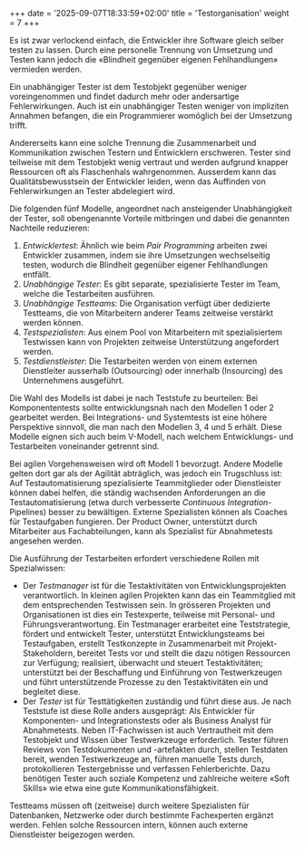 +++
date = '2025-09-07T18:33:59+02:00'
title = 'Testorganisation'
weight = 7
+++

Es ist zwar verlockend einfach, die Entwickler ihre Software gleich selber testen zu lassen. Durch eine personelle Trennung von Umsetzung und Testen kann jedoch die «Blindheit gegenüber eigenen Fehlhandlungen» vermieden werden.

Ein unabhängiger Tester ist dem Testobjekt gegenüber weniger voreingenommen und findet dadurch mehr oder andersartige Fehlerwirkungen. Auch ist ein unabhängiger Testen weniger von impliziten Annahmen befangen, die ein Programmierer womöglich bei der Umsetzung trifft.

Andererseits kann eine solche Trennung die Zusammenarbeit und Kommunikation zwischen Testern und Entwicklern erschweren. Tester sind teilweise mit dem Testobjekt wenig vertraut und werden aufgrund knapper Ressourcen oft als Flaschenhals wahrgenommen. Ausserdem kann das Qualitätsbewusstsein der Entwickler leiden, wenn das Auffinden von Fehlerwirkungen an Tester abdelegiert wird.

Die folgenden fünf Modelle, angeordnet nach ansteigender Unabhängigkeit der Tester, soll obengenannte Vorteile mitbringen und dabei die genannten Nachteile reduzieren:

1. _Entwicklertest_: Ähnlich wie beim _Pair Programming_ arbeiten zwei Entwickler zusammen, indem sie ihre Umsetzungen wechselseitig testen, wodurch die Blindheit gegenüber eigener Fehlhandlungen entfällt.
2. _Unabhängige Tester_: Es gibt separate, spezialisierte Tester im Team, welche die Testarbeiten ausführen.
3. _Unabhängige Testteams_: Die Organisation verfügt über dedizierte Testteams, die von Mitarbeitern anderer Teams zeitweise verstärkt werden können.
4. _Testspezialisten_: Aus einem Pool von Mitarbeitern mit spezialisiertem Testwissen kann von Projekten zeitweise Unterstützung angefordert werden.
5. _Testdienstleister_: Die Testarbeiten werden von einem externen Dienstleiter ausserhalb (Outsourcing) oder innerhalb (Insourcing) des Unternehmens ausgeführt.

Die Wahl des Modells ist dabei je nach Teststufe zu beurteilen: Bei Komponententests sollte entwicklungsnah nach den Modellen 1 oder 2 gearbeitet werden. Bei Integrations- und Systemtests ist eine höhere Perspektive sinnvoll, die man nach den Modellen 3, 4 und 5 erhält. Diese Modelle eignen sich auch beim V-Modell, nach welchem Entwicklungs- und Testarbeiten voneinander getrennt sind.

Bei agilen Vorgehensweisen wird oft Modell 1 bevorzugt. Andere Modelle gelten dort gar als der Agilität abträglich, was jedoch ein Trugschluss ist: Auf Testautomatisierung spezialisierte Teammitglieder oder Dienstleister können dabei helfen, die ständig wachsenden Anforderungen an die Testautomatisierung (etwa durch verbesserte _Continuous Integration_-Pipelines) besser zu bewältigen. Externe Spezialisten können als Coaches für Testaufgaben fungieren. Der Product Owner, unterstützt durch Mitarbeiter aus Fachabteilungen, kann als Spezialist für Abnahmetests angesehen werden.

Die Ausführung der Testarbeiten erfordert verschiedene Rollen mit Spezialwissen:

- Der _Testmanager_ ist für die Testaktivitäten von Entwicklungsprojekten verantwortlich. In kleinen agilen Projekten kann das ein Teammitglied mit dem entsprechenden Testwissen sein. In grösseren Projekten und Organisationen ist dies ein Testexperte, teilweise mit Personal- und Führungsverantwortung. Ein Testmanager erarbeitet eine Teststrategie, fördert und entwickelt Tester, unterstützt Entwicklungsteams bei Testaufgaben, erstellt Testkonzepte in Zusammenarbeit mit Projekt-Stakeholdern, bereitet Tests vor und stellt die dazu nötigen Ressourcen zur Verfügung; realisiert, überwacht und steuert Testaktivitäten; unterstützt bei der Beschaffung und Einführung von Testwerkzeugen und führt unterstützende Prozesse zu den Testaktivitäten ein und begleitet diese.
- Der _Tester_ ist für Testtätigkeiten zuständig und führt diese aus. Je nach Teststufe ist diese Rolle anders ausgeprägt: Als Entwickler für Komponenten- und Integrationstests oder als Business Analyst für Abnahmetests. Neben IT-Fachwissen ist auch Vertrautheit mit dem Testobjekt und Wissen über Testwerkzeuge erforderlich. Tester führen Reviews von Testdokumenten und -artefakten durch, stellen Testdaten bereit, wenden Testwerkzeuge an, führen manuelle Tests durch, protokollieren Testergebnisse und verfassen Fehlerberichte. Dazu benötigen Tester auch soziale Kompetenz und zahlreiche weitere «Soft Skills» wie etwa eine gute Kommunikationsfähigkeit.

Testteams müssen oft (zeitweise) durch weitere Spezialisten für Datenbanken, Netzwerke oder durch bestimmte Fachexperten ergänzt werden. Fehlen solche Ressourcen intern, können auch externe Dienstleister beigezogen werden.
